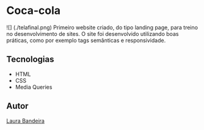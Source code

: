 # Coca-cola
![] (./telafinal.png)
Primeiro website criado, do tipo landing page, para treino no desenvolvimento de sites.
O site foi desenvolvido utilizando boas práticas, como por exemplo tags semânticas e responsividade.

## Tecnologias
* HTML
* CSS
* Media Queries

## Autor
[Laura Bandeira](https://www.linkedin.com/in/laura-bandeira-806981353?utm_source=share&utm_campaign=share_via&utm_content=profile&utm_medium=ios_app)